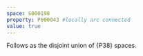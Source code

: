 ```yaml
---
space: S000198
property: P000043 #locally arc connected
value: true
---
```


Follows as the disjoint union of {P38} spaces.

